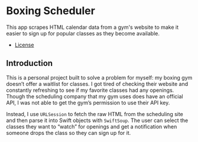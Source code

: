 # Boxing Scheduler

This app scrapes HTML calendar data from a gym's website to make it easier to sign up for popular classes as they become available.

- [License](#license)

## Introduction

This is a personal project built to solve a problem for myself: my boxing gym doesn’t offer a waitlist for classes. I got tired of checking their website and constantly refreshing to see if my favorite classes had any openings. Though the scheduling company that my gym uses does have an official API, I was not able to get the gym’s permission to use their API key.

Instead, I use `URLSession` to fetch the raw HTML from the scheduling site and then parse it into Swift objects with `SwiftSoup`. The user can select the classes they want to “watch” for openings and get a notification when someone drops the class so they can sign up for it.

